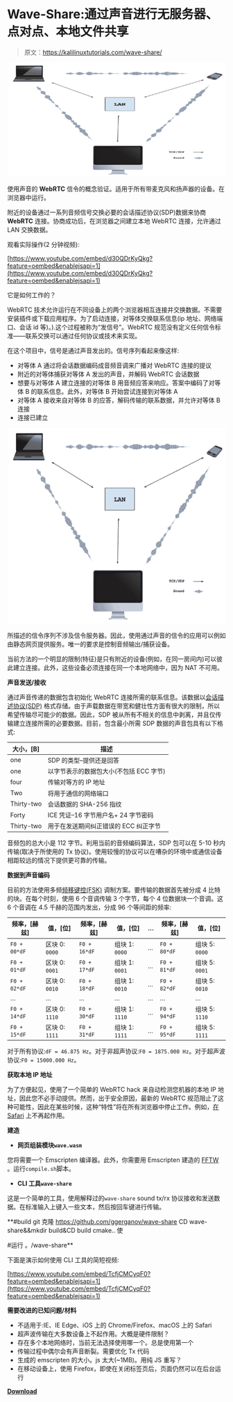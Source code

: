 # Wave-Share:通过声音进行无服务器、点对点、本地文件共享

> 原文：<https://kalilinuxtutorials.com/wave-share/>

[![Wave-Share : Serverless, Peer-To-Peer, Local File Sharing Through Sound](img//a49ae844c39935fdfb00ab2c3f700c10.png "Wave-Share : Serverless, Peer-To-Peer, Local File Sharing Through Sound")](https://1.bp.blogspot.com/-VWES2iMuO1U/X5AVIob-DLI/AAAAAAAAH0k/-6dYqORzls80PSJgDUSgOPwR_fJQVAM1wCLcBGAsYHQ/s728/wave-share-1%25281%2529.png)

使用声音的 **WebRTC** 信令的概念验证。适用于所有带麦克风和扬声器的设备。在浏览器中运行。

附近的设备通过一系列音频信号交换必要的会话描述协议(SDP)数据来协商 **WebRTC** 连接。协商成功后，在浏览器之间建立本地 WebRTC 连接，允许通过 LAN 交换数据。

观看实际操作(2 分钟视频):

[https://www.youtube.com/embed/d30QDrKyQkg?feature=oembed&enablejsapi=1](https://www.youtube.com/embed/d30QDrKyQkg?feature=oembed&enablejsapi=1)

它是如何工作的？

WebRTC 技术允许运行在不同设备上的两个浏览器相互连接并交换数据。不需要安装插件或下载应用程序。为了启动连接，对等体交换联系信息(ip 地址、网络端口、会话 id 等)。).这个过程被称为“发信号”。WebRTC 规范没有定义任何信令标准——联系交换可以通过任何协议或技术来实现。

在这个项目中，信号是通过声音发出的。信号序列看起来像这样:

*   对等体 A 通过将会话数据编码成音频音调来广播对 WebRTC 连接的提议
*   附近的对等体捕获对等体 A 发出的声音，并解码 WebRTC 会话数据
*   想要与对等体 A 建立连接的对等体 B 用音频应答来响应。答案中编码了对等体 B 的联系信息。此外，对等体 B 开始尝试连接到对等体 A
*   对等体 A 接收来自对等体 B 的应答，解码传输的联系数据，并允许对等体 B 连接
*   连接已建立

![](img//3129fdaa63cc72fb2ae53983dfd6a959.png)

所描述的信令序列不涉及信令服务器。因此，使用通过声音的信令的应用可以例如由静态网页提供服务。唯一的要求是控制音频输出/捕获设备。

当前方法的一个明显的限制(特征)是只有附近的设备(例如，在同一房间内)可以彼此建立连接。此外，这些设备必须连接在同一个本地网络中，因为 NAT 不可用。

**声音发送/接收**

通过声音传递的数据包含初始化 WebRTC 连接所需的联系信息。该数据以[会话描述协议(SDP)](https://en.wikipedia.org/wiki/Session_Description_Protocol) 格式存储。由于声载数据在带宽和健壮性方面有很大的限制，所以希望传输尽可能少的数据。因此，SDP 被从所有不相关的信息中剥离，并且仅传输建立连接所需的必要数据。目前，包含最小所需 SDP 数据的声音包具有以下格式:

| 大小，[B] | 描述 |
| --- | --- |
| one | SDP 的类型–提供还是回答 |
| one | 以字节表示的数据包大小(不包括 ECC 字节) |
| four | 传输对等方的 IP 地址 |
| Two | 将用于通信的网络端口 |
| Thirty-two | 会话数据的 SHA-256 指纹 |
| Forty | ICE 凭证–16 字节用户名+ 24 字节密码 |
| Thirty-two | 用于在发送期间纠正错误的 ECC 纠正字节 |

音频包的总大小是 112 字节。利用当前的音频编码算法，SDP 包可以在 5-10 秒内传输(取决于所使用的 Tx 协议)。使用较慢的协议可以在嘈杂的环境中或通信设备相距较远的情况下提供更可靠的传输。

**数据到声音编码**

目前的方法使用多频[频移键控(FSK)](https://en.wikipedia.org/wiki/Frequency-shift_keying) 调制方案。要传输的数据首先被分成 4 比特的块。在每个时刻，使用 6 个音调传输 3 个字节，每个 4 位数据块一个音调。这 6 个音调在 4.5 千赫的范围内发出，分成 96 个等间距的频率:

| 频率，[赫兹] | 值，[位] | 频率，[赫兹] | 值，[位] | … | 频率，[赫兹] | 值，[位] |
| --- | --- | --- | --- | --- | --- | --- |
| `F0 + 00*dF` | 区块 0: `0000` | `F0 + 16*dF` | 组块 1: `0000` | … | `F0 + 80*dF` | 组块 5: `0000` |
| `F0 + 01*dF` | 区块 0: `0001` | `F0 + 17*dF` | 组块 1: `0001` | … | `F0 + 81*dF` | 组块 5: `0001` |
| `F0 + 02*dF` | 区块 0: `0010` | `F0 + 18*dF` | 组块 1: `0010` | … | `F0 + 82*dF` | 组块 5: `0010` |
| … | … | … | … | … | … | … |
| `F0 + 14*dF` | 区块 0: `1110` | `F0 + 30*dF` | 组块 1: `1110` | … | `F0 + 94*dF` | 组块 5: `1110` |
| `F0 + 15*dF` | 区块 0: `1111` | `F0 + 31*dF` | 组块 1: `1111` | … | `F0 + 95*dF` | 组块 5: `1111` |

对于所有协议:`dF = 46.875 Hz`。对于非超声协议:`F0 = 1875.000 Hz`。对于超声波协议:`F0 = 15000.000 Hz`。

**获取本地 IP 地址**

为了方便起见，使用了一个简单的 WebRTC hack 来自动检测您机器的本地 IP 地址，因此您不必手动提供。然而，出于安全原因，最新的 WebRTC 规范阻止了这种可能性，因此在某些时候，这种“特性”将在所有浏览器中停止工作。例如，[在 Safari](https://stackoverflow.com/questions/46925857/get-the-client-ip-address-with-javascript-on-safari) 上不再起作用。

**建造**

*   **网页组装模块`wave.wasm`**

您将需要一个 Emscripten 编译器。此外，你需要用 Emscripten 建造的 [FFTW](http://www.fftw.org) 。运行`compile.sh`脚本。

*   **CLI 工具`wave-share`**

这是一个简单的工具，使用解释过的`wave-share` sound tx/rx 协议接收和发送数据。在标准输入上键入一些文本，然后按回车键进行传输。

**#build
git 克隆 https://github.com/ggerganov/wave-share
CD wave-share&&mkdir build&CD build
cmake..
使

#运行
。/wave-share**

下面是演示如何使用 CLI 工具的简短视频:

[https://www.youtube.com/embed/TcfjCMCyqF0?feature=oembed&enablejsapi=1](https://www.youtube.com/embed/TcfjCMCyqF0?feature=oembed&enablejsapi=1)

**需要改进的已知问题/材料**

*   不适用于:IE、IE Edge、iOS 上的 Chrome/Firefox、macOS 上的 Safari
*   超声波传输在大多数设备上不起作用。大概是硬件限制？
*   存在多个本地网络时，当前无法选择使用哪一个。总是使用第一个
*   传输过程中偶尔会有声音断裂。需要优化 Tx 代码
*   生成的 emscripten 的大小。js 太大(~1MB)。用纯 JS 重写？
*   在移动设备上，使用 Firefox，即使在关闭标签页后，页面仍然可以在后台运行

[**Download**](https://github.com/ggerganov/wave-share)